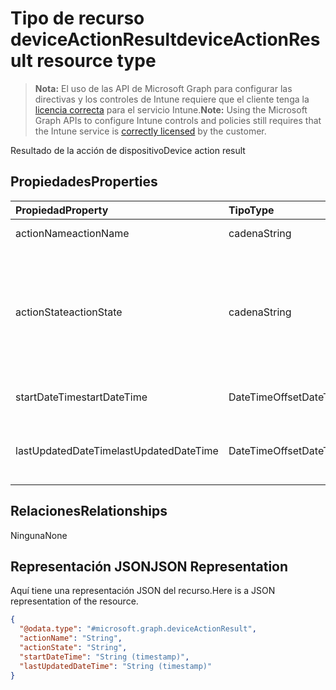 # <a name="deviceactionresult-resource-type"></a><span data-ttu-id="66dfd-101">Tipo de recurso deviceActionResult</span><span class="sxs-lookup"><span data-stu-id="66dfd-101">deviceActionResult resource type</span></span>

> <span data-ttu-id="66dfd-102">**Nota:** El uso de las API de Microsoft Graph para configurar las directivas y los controles de Intune requiere que el cliente tenga la [licencia correcta](https://go.microsoft.com/fwlink/?linkid=839381) para el servicio Intune.</span><span class="sxs-lookup"><span data-stu-id="66dfd-102">**Note:** Using the Microsoft Graph APIs to configure Intune controls and policies still requires that the Intune service is [correctly licensed](https://go.microsoft.com/fwlink/?linkid=839381) by the customer.</span></span>

<span data-ttu-id="66dfd-103">Resultado de la acción de dispositivo</span><span class="sxs-lookup"><span data-stu-id="66dfd-103">Device action result</span></span>
## <a name="properties"></a><span data-ttu-id="66dfd-104">Propiedades</span><span class="sxs-lookup"><span data-stu-id="66dfd-104">Properties</span></span>
|<span data-ttu-id="66dfd-105">Propiedad</span><span class="sxs-lookup"><span data-stu-id="66dfd-105">Property</span></span>|<span data-ttu-id="66dfd-106">Tipo</span><span class="sxs-lookup"><span data-stu-id="66dfd-106">Type</span></span>|<span data-ttu-id="66dfd-107">Descripción</span><span class="sxs-lookup"><span data-stu-id="66dfd-107">Description</span></span>|
|:---|:---|:---|
|<span data-ttu-id="66dfd-108">actionName</span><span class="sxs-lookup"><span data-stu-id="66dfd-108">actionName</span></span>|<span data-ttu-id="66dfd-109">cadena</span><span class="sxs-lookup"><span data-stu-id="66dfd-109">String</span></span>|<span data-ttu-id="66dfd-110">Nombre de acción</span><span class="sxs-lookup"><span data-stu-id="66dfd-110">Action name</span></span>|
|<span data-ttu-id="66dfd-111">actionState</span><span class="sxs-lookup"><span data-stu-id="66dfd-111">actionState</span></span>|<span data-ttu-id="66dfd-112">cadena</span><span class="sxs-lookup"><span data-stu-id="66dfd-112">String</span></span>|<span data-ttu-id="66dfd-113">Estado de la acción. Los valores posibles son: `none`, `pending`, `canceled`, `active`, `done`, `failed` y `notSupported`.</span><span class="sxs-lookup"><span data-stu-id="66dfd-113">State of the action Possible values are: `none`, `pending`, `canceled`, `active`, `done`, `failed`, `notSupported`.</span></span>|
|<span data-ttu-id="66dfd-114">startDateTime</span><span class="sxs-lookup"><span data-stu-id="66dfd-114">startDateTime</span></span>|<span data-ttu-id="66dfd-115">DateTimeOffset</span><span class="sxs-lookup"><span data-stu-id="66dfd-115">DateTimeOffset</span></span>|<span data-ttu-id="66dfd-116">Hora a la que se inició la acción</span><span class="sxs-lookup"><span data-stu-id="66dfd-116">Time the action was initiated</span></span>|
|<span data-ttu-id="66dfd-117">lastUpdatedDateTime</span><span class="sxs-lookup"><span data-stu-id="66dfd-117">lastUpdatedDateTime</span></span>|<span data-ttu-id="66dfd-118">DateTimeOffset</span><span class="sxs-lookup"><span data-stu-id="66dfd-118">DateTimeOffset</span></span>|<span data-ttu-id="66dfd-119">Hora en la que se actualizó por última vez el estado de la acción</span><span class="sxs-lookup"><span data-stu-id="66dfd-119">Time the action state was last updated</span></span>|

## <a name="relationships"></a><span data-ttu-id="66dfd-120">Relaciones</span><span class="sxs-lookup"><span data-stu-id="66dfd-120">Relationships</span></span>
<span data-ttu-id="66dfd-121">Ninguna</span><span class="sxs-lookup"><span data-stu-id="66dfd-121">None</span></span>
## <a name="json-representation"></a><span data-ttu-id="66dfd-122">Representación JSON</span><span class="sxs-lookup"><span data-stu-id="66dfd-122">JSON Representation</span></span>
<span data-ttu-id="66dfd-123">Aquí tiene una representación JSON del recurso.</span><span class="sxs-lookup"><span data-stu-id="66dfd-123">Here is a JSON representation of the resource.</span></span>
<!-- {
  "blockType": "resource",
  "keyProperty": "id",
  "@odata.type": "microsoft.graph.deviceActionResult"
}
-->
``` json
{
  "@odata.type": "#microsoft.graph.deviceActionResult",
  "actionName": "String",
  "actionState": "String",
  "startDateTime": "String (timestamp)",
  "lastUpdatedDateTime": "String (timestamp)"
}
```



